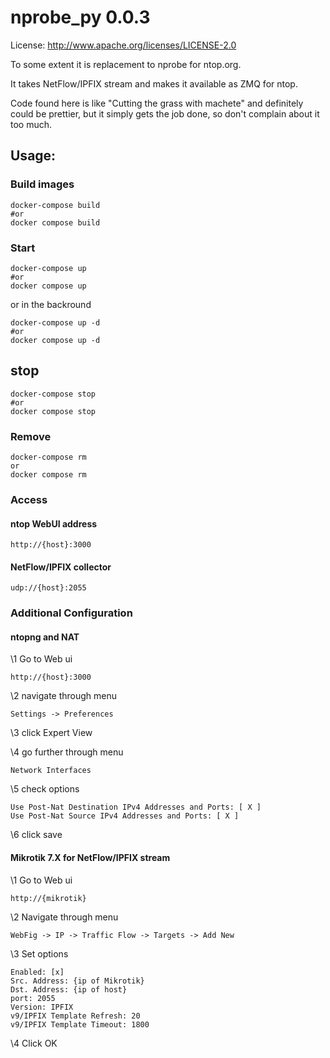 # nprobe_py 0.0.3

License: http://www.apache.org/licenses/LICENSE-2.0

To some extent it is replacement to nprobe for ntop.org.

It takes NetFlow/IPFIX stream and makes it available as ZMQ for ntop.

Code found here is like "Cutting the grass with machete" and definitely could be prettier, but it simply gets the job done, so don't complain about it too much.

## Usage:
### Build images

    docker-compose build
    #or
    docker compose build

### Start 

    docker-compose up
    #or
    docker compose up

or in the backround

    docker-compose up -d
    #or
    docker compose up -d

## stop
    docker-compose stop
    #or
    docker compose stop

### Remove
    docker-compose rm
    or
    docker compose rm

### Access

#### ntop WebUI address

    http://{host}:3000


#### NetFlow/IPFIX collector

    udp://{host}:2055

### Additional Configuration

#### ntopng and NAT

\1 Go to Web ui

    http://{host}:3000

\2 navigate through menu

    Settings -> Preferences 

\3 click Expert View

\4 go further through menu

    Network Interfaces

\5 check options

    Use Post-Nat Destination IPv4 Addresses and Ports: [ X ]
    Use Post-Nat Source IPv4 Addresses and Ports: [ X ]

\6 click save

#### Mikrotik 7.X for NetFlow/IPFIX stream

\1 Go to Web ui

    http://{mikrotik}

\2 Navigate through menu

    WebFig -> IP -> Traffic Flow -> Targets -> Add New

\3 Set options

    Enabled: [x]
    Src. Address: {ip of Mikrotik}
    Dst. Address: {ip of host}
    port: 2055
    Version: IPFIX
    v9/IPFIX Template Refresh: 20
    v9/IPFIX Template Timeout: 1800

\4 Click OK

